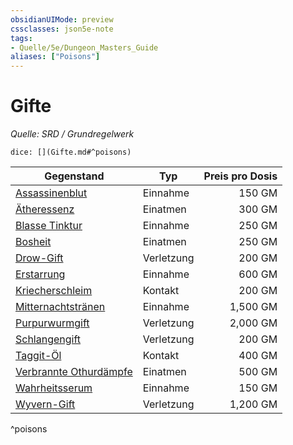 ```yaml
---
obsidianUIMode: preview
cssclasses: json5e-note
tags:
- Quelle/5e/Dungeon_Masters_Guide
aliases: ["Poisons"]
---
```

# Gifte
*Quelle: SRD / Grundregelwerk*

`dice: [](Gifte.md#^poisons)`

| Gegenstand                                          | Typ        | Preis pro Dosis |
| --------------------------------------------------- | ---------- | ---------------:|
| [Assassinenblut](../Gegenstände/Assassinenblut.md)                 | Einnahme   |          150 GM |
| [Ätheressenz](../Gegenstände/essence-of-ether.md)                  | Einatmen   |          300 GM |
| [Blasse Tinktur](../Gegenstände/pale-tincture.md)                  | Einnahme   |          250 GM |
| [Bosheit](../Gegenstände/malice.md)                                | Einatmen   |          250 GM |
| [Drow-Gift](../Gegenstände/drow-poison.md)                         | Verletzung |          200 GM |
| [Erstarrung](../Gegenstände/torpor.md)                             | Einnahme   |          600 GM |
| [Kriecherschleim](../Gegenstände/Kriecherschleim-WIP.md)           | Kontakt    |          200 GM |
| [Mitternachtstränen](../Gegenstände/midnight-tears.md)             | Einnahme   |        1,500 GM |
| [Purpurwurmgift](../Gegenstände/purple-worm-poison.md)             | Verletzung |        2,000 GM |
| [Schlangengift](../Gegenstände/serpent-venom.md)                   | Verletzung |          200 GM |
| [Taggit-Öl](../Gegenstände/oil-of-taggit.md)                       | Kontakt    |          400 GM |
| [Verbrannte Othurdämpfe](../Gegenstände/Verbrannte-Othurdämpfe.md) | Einatmen   |          500 GM |
| [Wahrheitsserum](../Gegenstände/truth-serum.md)                    | Einnahme   |          150 GM |
| [Wyvern-Gift](../Gegenstände/wyvern-poison.md)                     | Verletzung |        1,200 GM |
^poisons